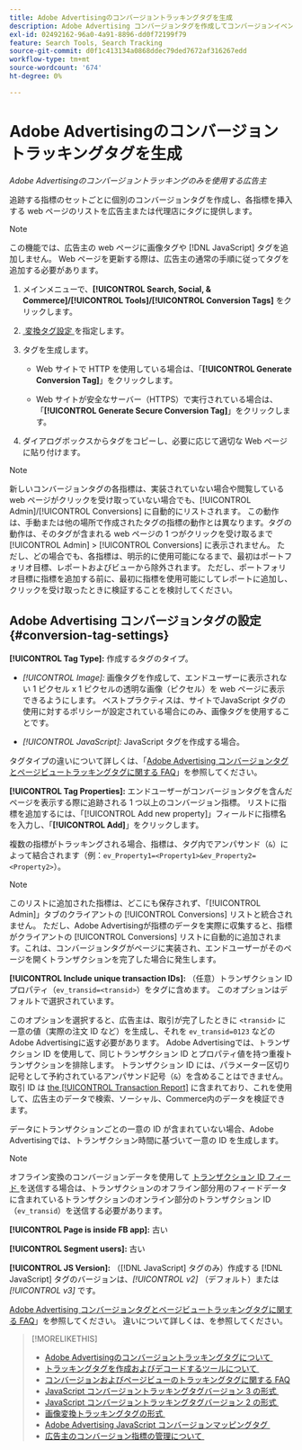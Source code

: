 ```yaml
---
title: Adobe Advertisingのコンバージョントラッキングタグを生成
description: Adobe Advertising コンバージョンタグを作成してコンバージョンイベントをトラッキングする方法について説明します。
exl-id: 02492162-96a0-4a91-8896-dd0f72199f79
feature: Search Tools, Search Tracking
source-git-commit: d0f1c413134a0868ddec79ded7672af316267edd
workflow-type: tm+mt
source-wordcount: '674'
ht-degree: 0%

---
```


# Adobe Advertisingのコンバージョントラッキングタグを生成

*Adobe Advertisingのコンバージョントラッキングのみを使用する広告主*

追跡する指標のセットごとに個別のコンバージョンタグを作成し、各指標を挿入する web ページのリストを広告主または代理店にタグに提供します。

>[!NOTE]
>
>この機能では、広告主の web ページに画像タグや [!DNL JavaScript] タグを追加しません。 Web ページを更新する際は、広告主の通常の手順に従ってタグを追加する必要があります。

1. メインメニューで、**[!UICONTROL Search, Social, & Commerce]/[!UICONTROL Tools]/[!UICONTROL Conversion Tags]** をクリックします。

1. [&#x200B; 変換タグ設定 &#x200B;](#conversion-tag-settings) を指定します。

1. タグを生成します。

   * Web サイトで HTTP を使用している場合は、「**[!UICONTROL Generate Conversion Tag]**」をクリックします。

   * Web サイトが安全なサーバー（HTTPS）で実行されている場合は、「**[!UICONTROL Generate Secure Conversion Tag]**」をクリックします。

1. ダイアログボックスからタグをコピーし、必要に応じて適切な Web ページに貼り付けます。

>[!NOTE]
>
>新しいコンバージョンタグの各指標は、実装されていない場合や閲覧している web ページがクリックを受け取っていない場合でも、[!UICONTROL Admin]/[!UICONTROL Conversions] に自動的にリストされます。 この動作は、手動または他の場所で作成されたタグの指標の動作とは異なります。タグの動作は、そのタグが含まれる web ページの 1 つがクリックを受け取るまで [!UICONTROL Admin] > [!UICONTROL Conversions] に表示されません。 ただし、どの場合でも、各指標は、明示的に使用可能になるまで、最初はポートフォリオ目標、レポートおよびビューから除外されます。 ただし、ポートフォリオ目標に指標を追加する前に、最初に指標を使用可能にしてレポートに追加し、クリックを受け取ったときに検証することを検討してください。

## Adobe Advertising コンバージョンタグの設定 {#conversion-tag-settings}

**[!UICONTROL Tag Type]:** 作成するタグのタイプ。

* *[!UICONTROL Image]:* 画像タグを作成して、エンドユーザーに表示されない 1 ピクセル x 1 ピクセルの透明な画像（ピクセル）を web ページに表示できるようにします。 ベストプラクティスは、サイトでJavaScript タグの使用に対するポリシーが設定されている場合にのみ、画像タグを使用することです。

* *[!UICONTROL JavaScript]:* JavaScript タグを作成する場合。

タグタイプの違いについて詳しくは、「[Adobe Advertising コンバージョンタグとページビュートラッキングタグに関する FAQ](/help/search-social-commerce/tracking/faqs-conversion-page-view-tracking-tags.md)」を参照してください。

**[!UICONTROL Tag Properties]:** エンドユーザーがコンバージョンタグを含んだページを表示する際に追跡される 1 つ以上のコンバージョン指標。 リストに指標を追加するには、「[!UICONTROL Add new property]」フィールドに指標名を入力し、「**[!UICONTROL Add]**」をクリックします。

複数の指標がトラッキングされる場合、指標は、タグ内でアンパサンド（`&`）によって結合されます（例：`ev_Property1=<Property1>&ev_Property2=<Property2>`）。

>[!NOTE]
>
>このリストに追加された指標は、どこにも保存されず、「[!UICONTROL Admin]」タブのクライアントの [!UICONTROL Conversions] リストと統合されません。 ただし、Adobe Advertisingが指標のデータを実際に収集すると、指標がクライアントの [!UICONTROL Conversions] リストに自動的に追加されます。これは、コンバージョンタグがページに実装され、エンドユーザーがそのページを開くトランザクションを完了した場合に発生します。

**[!UICONTROL Include unique transaction IDs]:** （任意）トランザクション ID プロパティ（`ev_transid=<transid>`）をタグに含めます。 このオプションはデフォルトで選択されています。

このオプションを選択すると、広告主は、取引が完了したときに `<transid>` に一意の値（実際の注文 ID など）を生成し、それを `ev_transid=0123` などのAdobe Advertisingに返す必要があります。 Adobe Advertisingでは、トランザクション ID を使用して、同じトランザクション ID とプロパティ値を持つ重複トランザクションを排除します。 トランザクション ID には、パラメーター区切り記号として予約されているアンパサンド記号（`&`）を含めることはできません。 取引 ID は [the [!UICONTROL Transaction Report]](/help/search-social-commerce/reports/management/basic-advanced/transaction-report.md) に含まれており、これを使用して、広告主のデータで検索、ソーシャル、Commerce内のデータを検証できます。

データにトランザクションごとの一意の ID が含まれていない場合、Adobe Advertisingでは、トランザクション時間に基づいて一意の ID を生成します。

>[!NOTE]
>
>オフライン変換のコンバージョンデータを使用して [&#x200B; トランザクション ID フィード &#x200B;](/help/search-social-commerce/tracking/feed-transaction-id.md) を送信する場合は、トランザクションのオフライン部分用のフィードデータに含まれているトランザクションのオンライン部分のトランザクション ID （`ev_transid`）を送信する必要があります。

**[!UICONTROL Page is inside FB app]:** 古い

**[!UICONTROL Segment users]:** 古い

**[!UICONTROL JS Version]:** （[!DNL JavaScript] タグのみ）作成する [!DNL JavaScript] タグのバージョンは、*[!UICONTROL v2]* （デフォルト）または *[!UICONTROL v3]* です。

[Adobe Advertising コンバージョンタグとページビュートラッキングタグに関する FAQ](/help/search-social-commerce/tracking/faqs-conversion-page-view-tracking-tags.md)」を参照してください。 違いについて詳しくは、を参照してください。

>[!MORELIKETHIS]
>
>* [Adobe Advertisingのコンバージョントラッキングタグについて &#x200B;](/help/search-social-commerce/tracking/conversion-tracking-advertising.md)
>* [&#x200B; トラッキングタグを作成およびデコードするツールについて &#x200B;](tracking-tools-about.md)
>* [&#x200B; コンバージョンおよびページビューのトラッキングタグに関する FAQ](/help/search-social-commerce/tracking/faqs-conversion-page-view-tracking-tags.md)
>* [JavaScript コンバージョントラッキングタグバージョン 3 の形式 &#x200B;](/help/search-social-commerce/tracking/format-conversion-tag-jsv3.md)
>* [JavaScript コンバージョントラッキングタグバージョン 2 の形式 &#x200B;](/help/search-social-commerce/tracking/format-conversion-tag-jsv2.md)
>* [&#x200B; 画像変換トラッキングタグの形式 &#x200B;](/help/search-social-commerce/tracking/format-conversion-tag-image.md)
>* [Adobe Advertising JavaScript コンバージョンマッピングタグ &#x200B;](/help/search-social-commerce/tracking/itp-conversion-mapping-tag.md)
>* [&#x200B; 広告主のコンバージョン指標の管理について &#x200B;](/help/search-social-commerce/admin/conversion-metrics/conversion-metric-about.md)
